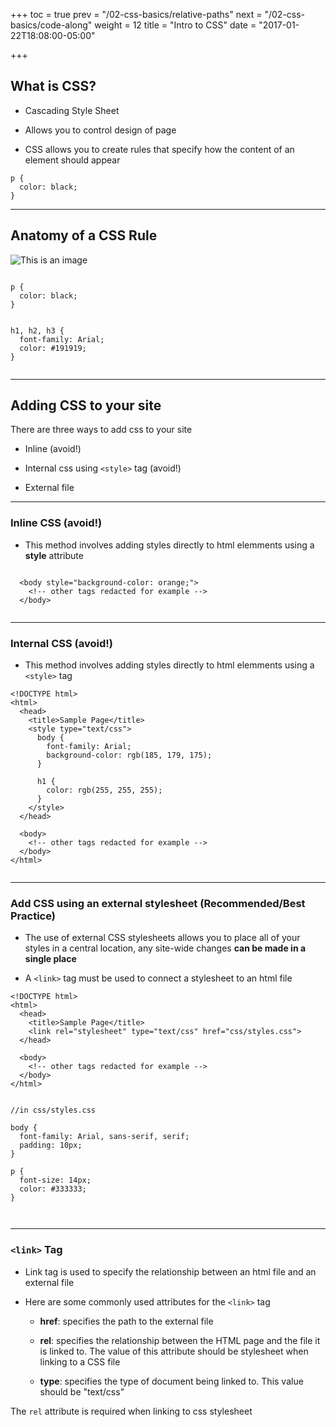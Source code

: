 +++
toc = true
prev = "/02-css-basics/relative-paths"
next = "/02-css-basics/code-along"
weight = 12
title = "Intro to CSS"
date = "2017-01-22T18:08:00-05:00"

+++

## What is CSS?

- Cascading Style Sheet

- Allows you to control design of page

- CSS allows you to create rules that specify how the content of an element should appear


```
p {
  color: black;
}

```

----

## Anatomy of a CSS Rule

![This is an image](/images/02/css_style_anatomy.png)


```

p {
  color: black;
}


h1, h2, h3 {
  font-family: Arial;
  color: #191919;
}


```


----


## Adding CSS to your site

There are three ways to add css to your site

- Inline (avoid!)

- Internal css using `<style>` tag (avoid!)

- External file


----

### Inline CSS (avoid!)

- This method involves adding styles directly to html elemments using a **style** attribute

```

  <body style="background-color: orange;">
    <!-- other tags redacted for example -->
  </body>


```

----

### Internal CSS (avoid!)

- This method involves adding styles directly to html elemments using a `<style>` tag

```
<!DOCTYPE html>
<html>
  <head>
    <title>Sample Page</title>
    <style type="text/css">
      body {
        font-family: Arial;
        background-color: rgb(185, 179, 175);
      }

      h1 {
        color: rgb(255, 255, 255);
      }
    </style>
  </head>

  <body>
    <!-- other tags redacted for example -->
  </body>
</html>


```

----

### Add CSS using an external stylesheet (Recommended/Best Practice)

- The use of external CSS stylesheets allows you to place all of your styles in a central location, any site-wide changes **can be made in a single place**

- A `<link>` tag must be used to connect a stylesheet to an html file


```
<!DOCTYPE html>
<html>
  <head>
    <title>Sample Page</title>
    <link rel="stylesheet" type="text/css" href="css/styles.css">
  </head>

  <body>
    <!-- other tags redacted for example -->
  </body>
</html>


```

```
//in css/styles.css

body {
  font-family: Arial, sans-serif, serif;
  padding: 10px;
}

p {
  font-size: 14px;
  color: #333333;
}



```

----


### `<link>` Tag

- Link tag is used to specify the relationship between an html file and an external file

- Here are some commonly used attributes for the `<link>` tag

  - **href**: specifies the path to the external file

  - **rel**: specifies the relationship between the HTML page and the file it is linked to. The value of this attribute should be stylesheet when linking to a CSS file

  - **type**: specifies the type of document being linked to. This value should be "text/css"


The `rel` attribute is required when linking to css stylesheet

